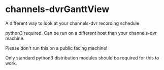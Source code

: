 # channels-dvrGanttView
A different way to look at your channels-dvr recording schedule


python3 required. Can be run on a different host than your channels-dvr machine.

Please don't run this on a public facing machine!

Only standard python3 distribution modules should be required for this to work.
